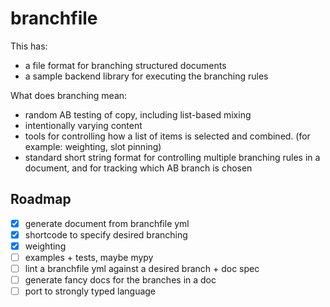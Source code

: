 # branchfile

This has:
- a file format for branching structured documents
- a sample backend library for executing the branching rules

What does branching mean:
- random AB testing of copy, including list-based mixing
- intentionally varying content
- tools for controlling how a list of items is selected and combined. (for example: weighting, slot pinning)
- standard short string format for controlling multiple branching rules in a document, and for tracking which AB branch is chosen

## Roadmap

- [x] generate document from branchfile yml
- [x] shortcode to specify desired branching
- [x] weighting
- [ ] examples + tests, maybe mypy
- [ ] lint a branchfile yml against a desired branch + doc spec
- [ ] generate fancy docs for the branches in a doc
- [ ] port to strongly typed language
